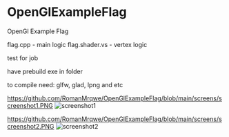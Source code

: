 # OpenGlExampleFlag
OpenGl Example Flag

flag.cpp - main logic
flag.shader.vs - vertex logic

test for job

have prebuild exe in folder

to compile need:
glfw, glad, lpng and etc


https://github.com/RomanMrqwe/OpenGlExampleFlag/blob/main/screens/screenshot1.PNG
![screenshot1](https://user-images.githubusercontent.com/86609454/149630148-b5422b71-9912-4906-b383-921e3f6d32bc.PNG)


https://github.com/RomanMrqwe/OpenGlExampleFlag/blob/main/screens/screenshot2.PNG
![screenshot2](https://user-images.githubusercontent.com/86609454/149630161-a3142596-4bf9-401a-bf20-67bb5bb517ef.PNG)

